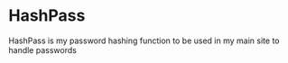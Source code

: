 HashPass
========

HashPass is my password hashing function to be used in my main site to handle passwords
